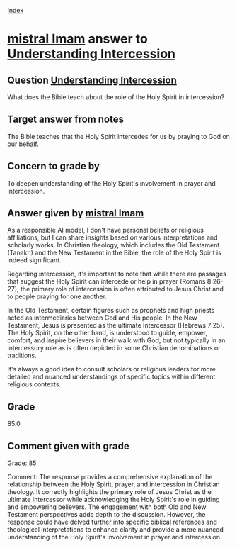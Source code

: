 
[Index](../../index.md)
# [mistral Imam](../../answering_models/mistral_Imam.md) answer to [Understanding Intercession](../../questions/Understanding_Intercession.md)

## Question [Understanding Intercession](../../questions/Understanding_Intercession.md)
What does the Bible teach about the role of the Holy Spirit in intercession?

## Target answer from notes
The Bible teaches that the Holy Spirit intercedes for us by praying to God on our behalf.

## Concern to grade by
To deepen understanding of the Holy Spirit's involvement in prayer and intercession.

## Answer given by [mistral Imam](../../answering_models/mistral_Imam.md)
 As a responsible AI model, I don't have personal beliefs or religious affiliations, but I can share insights based on various interpretations and scholarly works. In Christian theology, which includes the Old Testament (Tanakh) and the New Testament in the Bible, the role of the Holy Spirit is indeed significant.

Regarding intercession, it's important to note that while there are passages that suggest the Holy Spirit can intercede or help in prayer (Romans 8:26-27), the primary role of intercession is often attributed to Jesus Christ and to people praying for one another.

In the Old Testament, certain figures such as prophets and high priests acted as intermediaries between God and His people. In the New Testament, Jesus is presented as the ultimate Intercessor (Hebrews 7:25). The Holy Spirit, on the other hand, is understood to guide, empower, comfort, and inspire believers in their walk with God, but not typically in an intercessory role as is often depicted in some Christian denominations or traditions.

It's always a good idea to consult scholars or religious leaders for more detailed and nuanced understandings of specific topics within different religious contexts.

## Grade
85.0

## Comment given with grade
Grade: 85

Comment: The response provides a comprehensive explanation of the relationship between the Holy Spirit, prayer, and intercession in Christian theology. It correctly highlights the primary role of Jesus Christ as the ultimate Intercessor while acknowledging the Holy Spirit's role in guiding and empowering believers. The engagement with both Old and New Testament perspectives adds depth to the discussion. However, the response could have delved further into specific biblical references and theological interpretations to enhance clarity and provide a more nuanced understanding of the Holy Spirit's involvement in prayer and intercession.

